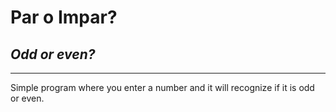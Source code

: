 # Par o Impar?
## _Odd or even?_

---

Simple program where you enter a number and it will recognize if it is odd or even.
